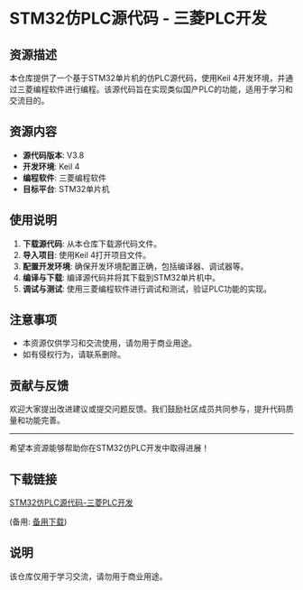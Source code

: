 # STM32仿PLC源代码 - 三菱PLC开发

## 资源描述

本仓库提供了一个基于STM32单片机的仿PLC源代码，使用Keil 4开发环境，并通过三菱编程软件进行编程。该源代码旨在实现类似国产PLC的功能，适用于学习和交流目的。

## 资源内容

- **源代码版本**: V3.8
- **开发环境**: Keil 4
- **编程软件**: 三菱编程软件
- **目标平台**: STM32单片机

## 使用说明

1. **下载源代码**: 从本仓库下载源代码文件。
2. **导入项目**: 使用Keil 4打开项目文件。
3. **配置开发环境**: 确保开发环境配置正确，包括编译器、调试器等。
4. **编译与下载**: 编译源代码并将其下载到STM32单片机中。
5. **调试与测试**: 使用三菱编程软件进行调试和测试，验证PLC功能的实现。

## 注意事项

- 本资源仅供学习和交流使用，请勿用于商业用途。
- 如有侵权行为，请联系删除。

## 贡献与反馈

欢迎大家提出改进建议或提交问题反馈。我们鼓励社区成员共同参与，提升代码质量和功能完善。

---

希望本资源能够帮助你在STM32仿PLC开发中取得进展！

## 下载链接
[STM32仿PLC源代码-三菱PLC开发](https://pan.quark.cn/s/535ec06051d4) 

(备用: [备用下载](https://pan.baidu.com/s/1Y0ppdSANG1dpAqs46O4BwQ?pwd=1234))

## 说明

该仓库仅用于学习交流，请勿用于商业用途。
